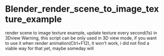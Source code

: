 # Blender_render_scene_to_image_texture_example
render scene to image texture example, update texture every second(1s) in 3Dview
Warning, this script can be only used in 3D view mode, if you want to use it when render animation(Ctrl+F12), it won't work, i did not find a viable way for that yet, maybe someday will